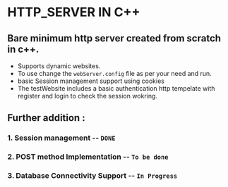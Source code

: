 # HTTP_SERVER IN C++
## Bare minimum http server created from scratch in c++. 
- Supports dynamic websites.
- To use change the `webServer.config` file as per your need and run.
- basic Session management support using cookies 
- The testWebsite includes a basic authentication http tempelate with register and login to check the session wokring. 

## Further addition : 
### 1. Session management -- `DONE`
### 2. POST method Implementation -- `To be done`
### 3. Database Connectivity Support -- `In Progress`

